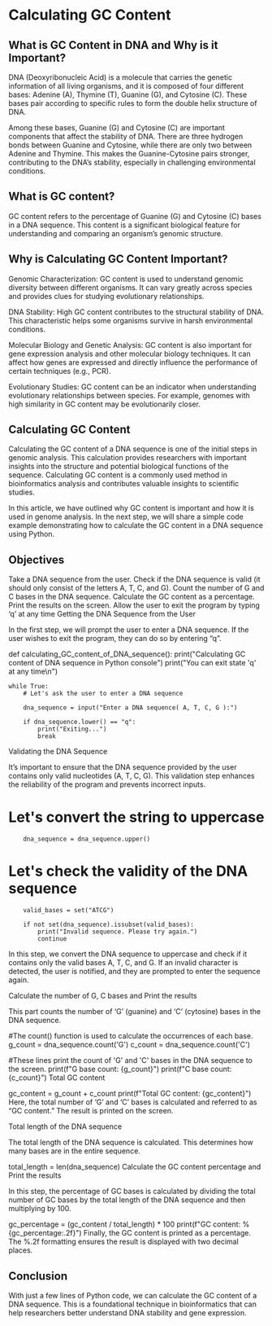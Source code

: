 
# Calculating GC Content




## What is GC Content in DNA and Why is it Important?

DNA (Deoxyribonucleic Acid) is a molecule that carries the genetic information of all living organisms, and it is composed of four different bases: Adenine (A), Thymine (T), Guanine (G), and Cytosine (C). These bases pair according to specific rules to form the double helix structure of DNA.

Among these bases, Guanine (G) and Cytosine (C) are important components that affect the stability of DNA. There are three hydrogen bonds between Guanine and Cytosine, while there are only two between Adenine and Thymine. This makes the Guanine-Cytosine pairs stronger, contributing to the DNA’s stability, especially in challenging environmental conditions.


## What is GC content?
GC content refers to the percentage of Guanine (G) and Cytosine (C) bases in a DNA sequence. This content is a significant biological feature for understanding and comparing an organism’s genomic structure.
## Why is Calculating GC Content Important?
Genomic Characterization: 
GC content is used to understand genomic diversity between different organisms. It can vary greatly across species and provides clues for studying evolutionary relationships.

DNA Stability: 
High GC content contributes to the structural stability of DNA. This characteristic helps some organisms survive in harsh environmental conditions.

Molecular Biology and Genetic Analysis: 
GC content is also important for gene expression analysis and other molecular biology techniques. It can affect how genes are expressed and directly influence the performance of certain techniques (e.g., PCR).

Evolutionary Studies: 
GC content can be an indicator when understanding evolutionary relationships between species. For example, genomes with high similarity in GC content may be evolutionarily closer.
## Calculating GC Content
Calculating the GC content of a DNA sequence is one of the initial steps in genomic analysis. This calculation provides researchers with important insights into the structure and potential biological functions of the sequence. Calculating GC content is a commonly used method in bioinformatics analysis and contributes valuable insights to scientific studies.

In this article, we have outlined why GC content is important and how it is used in genome analysis. In the next step, we will share a simple code example demonstrating how to calculate the GC content in a DNA sequence using Python.
## Objectives


Take a DNA sequence from the user.
Check if the DNA sequence is valid (it should only consist of the letters A, T, C, and G).
Count the number of G and C bases in the DNA sequence.
Calculate the GC content as a percentage.
Print the results on the screen.
Allow the user to exit the program by typing ‘q’ at any time
Getting the DNA Sequence from the User

In the first step, we will prompt the user to enter a DNA sequence. If the user wishes to exit the program, they can do so by entering “q”.

def calculating_GC_content_of_DNA_sequence():
    print("Calculating GC content of DNA sequence in Python console")
    print("You can exit state 'q' at any time\n")

    while True:
        # Let's ask the user to enter a DNA sequence

        dna_sequence = input("Enter a DNA sequence( A, T, C, G ):")

        if dna_sequence.lower() == "q":
            print("Exiting...")
            break
Validating the DNA Sequence

It’s important to ensure that the DNA sequence provided by the user contains only valid nucleotides (A, T, C, G). This validation step enhances the reliability of the program and prevents incorrect inputs.

# Let's convert the string to uppercase
        dna_sequence = dna_sequence.upper()

# Let's check the validity of the  DNA sequence
        valid_bases = set("ATCG")

        if not set(dna_sequence).issubset(valid_bases):
            print("Invalid sequence. Please try again.")
            continue
In this step, we convert the DNA sequence to uppercase and check if it contains only the valid bases A, T, C, and G. If an invalid character is detected, the user is notified, and they are prompted to enter the sequence again.

Calculate the number of G, C bases and Print the results

This part counts the number of ‘G’ (guanine) and ‘C’ (cytosine) bases in the DNA sequence.

#The count() function is used to calculate the occurrences of each base.
g_count = dna_sequence.count('G')
c_count = dna_sequence.count('C')

#These lines print the count of 'G' and 'C' bases in the DNA sequence to the screen.
print(f"G base count: {g_count}")
print(f"C base count: {c_count}")
Total GC content

gc_content = g_count + c_count
print(f"Total GC content: {gc_content}")
Here, the total number of ‘G’ and ‘C’ bases is calculated and referred to as “GC content.” The result is printed on the screen.

Total length of the DNA sequence

The total length of the DNA sequence is calculated. This determines how many bases are in the entire sequence.

total_length = len(dna_sequence)
Calculate the GC content percentage and Print the results

In this step, the percentage of GC bases is calculated by dividing the total number of GC bases by the total length of the DNA sequence and then multiplying by 100.

gc_percentage = (gc_content / total_length) * 100
print(f"GC content: %{gc_percentage:.2f}")
Finally, the GC content is printed as a percentage. The %.2f formatting ensures the result is displayed with two decimal places.





## Conclusion
With just a few lines of Python code, we can calculate the GC content of a DNA sequence. This is a foundational technique in bioinformatics that can help researchers better understand DNA stability and gene expression.